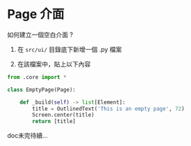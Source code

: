 # Page 介面

如何建立一個空白介面 ?

1. 在 `src/ui/` 目錄底下新增一個 .py 檔案

2. 在該檔案中，貼上以下內容

```py
from .core import *

class EmptyPage(Page):

    def _build(self) -> list[Element]:
        title = OutlinedText('This is an empty page', 72)
        Screen.center(title)
        return [title]
```

doc未完待續...